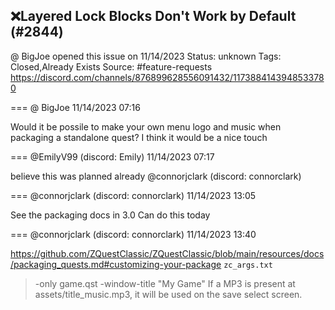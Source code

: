 ## ❌Layered Lock Blocks Don't Work by Default (#2844)
@ BigJoe opened this issue on 11/14/2023
Status: unknown
Tags: Closed,Already Exists
Source: #feature-requests https://discord.com/channels/876899628556091432/1173884143948533780


=== @ BigJoe 11/14/2023 07:16

Would it be possile to make your own menu logo and music when packaging a standalone quest? I think it would be a nice touch

=== @EmilyV99 (discord: Emily) 11/14/2023 07:17

believe this was planned already
@connorjclark (discord: connorclark)

=== @connorjclark (discord: connorclark) 11/14/2023 13:05

See the packaging docs in 3.0
Can do this today

=== @connorjclark (discord: connorclark) 11/14/2023 13:40

https://github.com/ZQuestClassic/ZQuestClassic/blob/main/resources/docs/packaging_quests.md#customizing-your-package
`zc_args.txt`
> -only game.qst -window-title "My Game"
> If a MP3 is present at assets/title_music.mp3, it will be used on the save select screen.
